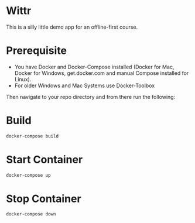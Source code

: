 # Wittr

This is a silly little demo app for an offline-first course.

# Prerequisite

* You have Docker and Docker-Compose installed (Docker for Mac, Docker for Windows, get.docker.com and manual Compose installed for Linux).
* For older Windows and Mac Systems use Docker-Toolbox 

Then navigate to your repo directory and from there run the following:

# Build

```sh
docker-compose build
```
# Start Container

```sh
docker-compose up
```
# Stop Container

```sh
docker-compose down
```
